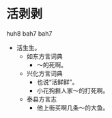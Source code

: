 # 活剥剥
huh8 bah7 bah7
+ 活生生。
  * 如东方言词典
    - ～的死啊。
  * 兴化方言词典
    + 也说“活鲜鲜”。
    - 小花狗捱人家～的打死啊。
  * 泰县方言志
    - 他上街买啊几条～的大鱼。
